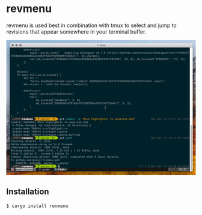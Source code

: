 # revmenu

revmenu is used best in combination with tmux to select and jump to revisions
that appear somewhere in your terminal buffer.

![](assets/demo.gif)

## Installation

```
$ cargo install revmenu
```
